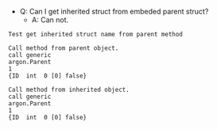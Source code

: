* Q: Can I get inherited struct from embeded parent struct?
  * A: Can not.

```
Test get inherited struct name from parent method

Call method from parent object.
call generic
argon.Parent
1
{ID  int  0 [0] false}

Call method from inherited object.
call generic
argon.Parent
1
{ID  int  0 [0] false}
```
